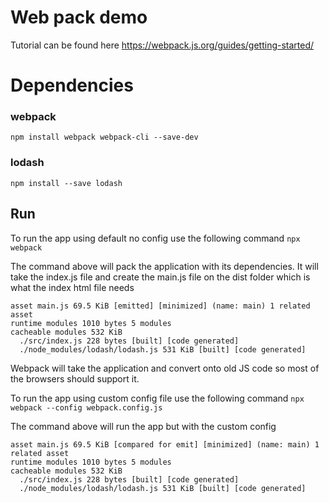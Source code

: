 # Web pack demo

Tutorial can be found here
https://webpack.js.org/guides/getting-started/


# Dependencies
### webpack
`npm install webpack webpack-cli --save-dev`

### lodash
`npm install --save lodash`


## Run
To run the app using default no config use the following command
`npx webpack`

The command above will pack the application with its dependencies. It will take the index.js file and create the main.js file on the dist folder which is what the index html file needs
```
asset main.js 69.5 KiB [emitted] [minimized] (name: main) 1 related asset
runtime modules 1010 bytes 5 modules
cacheable modules 532 KiB
  ./src/index.js 228 bytes [built] [code generated]
  ./node_modules/lodash/lodash.js 531 KiB [built] [code generated]
```
Webpack will take the application and convert onto old JS code so most of the browsers should support it.

To run the app using custom config file use the following command
`npx webpack --config webpack.config.js`

The command above will run the app but with the custom config
```
asset main.js 69.5 KiB [compared for emit] [minimized] (name: main) 1 related asset
runtime modules 1010 bytes 5 modules
cacheable modules 532 KiB
  ./src/index.js 228 bytes [built] [code generated]
  ./node_modules/lodash/lodash.js 531 KiB [built] [code generated]
```



